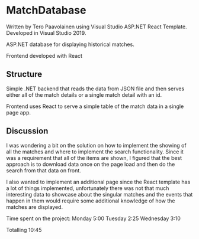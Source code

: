 # MatchDatabase
Written by Tero Paavolainen using Visual Studio ASP.NET React Template. Developed in Visual Studio 2019.

ASP.NET database for displaying historical matches.

Frontend developed with React

## Structure

Simple .NET backend that reads the data from JSON file and then serves either all of the match details or a single match detail with an id.

Frontend uses React to serve a simple table of the match data in a single page app.

## Discussion
I was wondering a bit on the solution on how to implement the showing of all the matches and where to implement the search functionality.
Since it was a requirement that all of the items are shown, I figured that the best approach is to download data once on the page load and then do the search from that data on front.

I also wanted to implement an additional page since the React template has a lot of things implemented, unfortunately there was not that much interesting data to showcase about the singular matches and the events that happen in them would require some additional knowledge of how the matches are displayed.

Time spent on the project:
Monday 5:00
Tuesday 2:25
Wednesday 3:10

Totalling 10:45